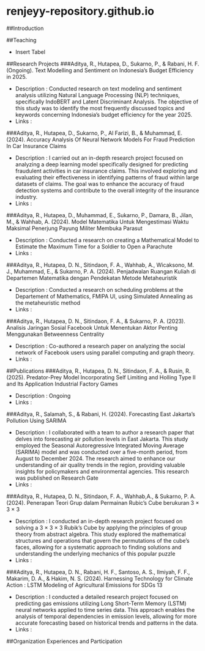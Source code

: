 # renjeyy-repository.github.io

##Introduction

##Teaching
- Insert Tabel

##Research Projects
###Aditya, R., Hutapea, D., Sukarno, P., & Rabani, H. F. (Ongoing). Text Modelling and Sentiment on Indonesia’s Budget Efficiency in 2025.
- Description : Conducted research on text modeling and sentiment analysis utilizing Natural Language Processing (NLP) techniques, specifically IndoBERT and Latent Discriminant Analysis. The objective of this study was to identify the most frequently discussed topics and keywords concerning Indonesia’s budget efficiency for the year 2025.
- Links :

###Aditya, R., Hutapea, D., Sukarno, P., Al Farizi, B., & Muhammad, E. (2024). Accuracy Analysis Of Neural Network Models For Fraud Prediction In Car Insurance Claims
- Description : I carried out an in-depth research project focused on analyzing a deep learning model specifically designed for predicting fraudulent activities in car insurance claims. This involved exploring and evaluating their effectiveness in identifying patterns of fraud within large datasets of claims. The goal was to enhance the accuracy of fraud detection systems and contribute to the overall integrity of the insurance industry.
- Links :

###Aditya, R., Hutapea, D., Muhammad, E., Sukarno, P., Damara, B., Jilan, M., & Wahhab, A. (2024). Model Matematika Untuk Mengestimasi Waktu Maksimal Penerjung Payung Militer Membuka Parasut
- Description : Conducted a research on creating a Mathematical Model to Estimate the Maximum Time for a Soldier to Open a Parachute
- Links :

###Aditya, R., Hutapea, D. N., Sitindaon, F. A., Wahhab, A., Wicaksono, M. J., Muhammad, E., & Sukarno, P. A. (2024). Penjadwalan Ruangan Kuliah di Departemen Matematika dengan Pendekatan Metode Metaheuristik
- Description : Conducted a research on scheduling problems at the Departement of Mathematics, FMIPA UI, using Simulated Annealing as the 
metaheuristic method
- Links :

###Aditya, R., Hutapea, D. N., Sitindaon, F. A., & Sukarno, P. A. (2023). Analisis Jaringan Sosial Facebook Untuk Menentukan Aktor Penting Menggunakan Betweenness Centrality
- Description : Co-authored a research paper on analyzing the social network of Facebook users using parallel computing and graph theory.
- Links :

##Publications
###Aditya, R., Hutapea, D. N., Sitindaon, F. A., & Rusin, R. (2025). Predator-Prey Model Incorporating Self Limiting and Holling Type II and Its
Application Industrial Factory Games
- Description : Ongoing
- Links :

###Aditya, R., Salamah, S., & Rabani, H. (2024). Forecasting East Jakarta’s Pollution Using SARIMA
- Description : I collaborated with a team to author a research paper that delves into forecasting air pollution levels in East Jakarta. This study employed the Seasonal Autoregressive Integrated Moving Average (SARIMA) model and was conducted over a five-month period, from August to December 2024. The research aimed to enhance our understanding of air quality trends in the region, providing valuable insights for policymakers and environmental agencies. This research was published on Research Gate
- Links :

###Aditya, R., Hutapea, D. N., Sitindaon, F. A., Wahhab,A., & Sukarno, P. A. (2024). Penerapan Teori Grup dalam Permainan Rubic’s Cube berukuran 3 × 3 × 3
- Description : I conducted an in-depth research project focused on solving a 3 × 3 × 3 Rubik’s Cube by applying the principles of group theory from abstract algebra. This study explored the mathematical structures and operations that govern the permutations of the cube’s faces, allowing for a systematic approach to finding solutions and understanding the underlying mechanics of this popular puzzle
- Links :

###Aditya, R., Hutapea, D. N., Rabani, H. F., Santoso, A. S., Ilmiyah, F. F., Makarim, D. A., & Hakim, N. S. (2024). Harnessing Technology for Climate Action : LSTM Modeling of Agricultural Emissions for SDGs 13
- Description : I conducted a detailed research project focused on predicting gas emissions utilizing Long Short-Term Memory (LSTM) neural networks applied to time series data. This approach enables the analysis of temporal dependencies in emission levels, allowing for more accurate forecasting based on historical trends and patterns in the data.
- Links :

##Organization Experiences and Participation
